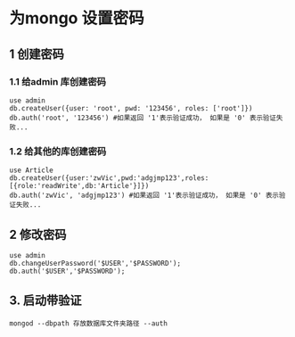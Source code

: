 # 为mongo 设置密码

## 1 创建密码
### 1.1 给admin 库创建密码
```shell
use admin
db.createUser({user: 'root', pwd: '123456', roles: ['root']})
db.auth('root', '123456') #如果返回 '1'表示验证成功， 如果是 '0' 表示验证失败...
```

### 1.2 给其他的库创建密码
```shell
use Article
db.createUser({user:'zwVic',pwd:'adgjmp123',roles: [{role:'readWrite',db:'Article'}]})
db.auth('zwVic', 'adgjmp123') #如果返回 '1'表示验证成功， 如果是 '0' 表示验证失败...
```

## 2 修改密码
```shell
use admin
db.changeUserPassword('$USER','$PASSWORD');
db.auth('$USER','$PASSWORD');
```

## 3. 启动带验证
```shell
mongod --dbpath 存放数据库文件夹路径 --auth
```
